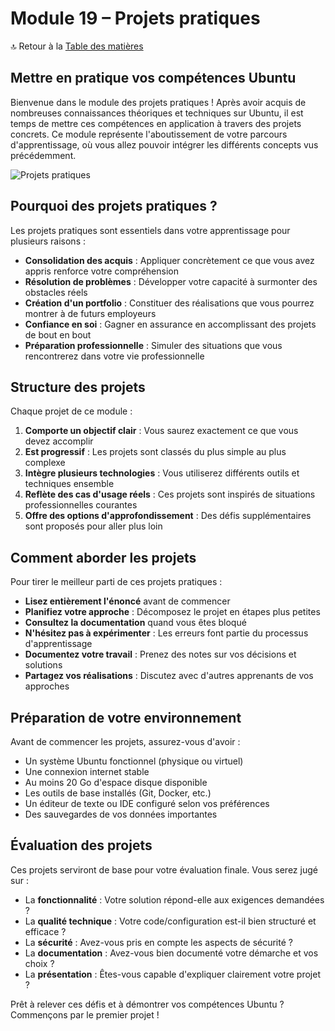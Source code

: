 # Module 19 – Projets pratiques

🔝 Retour à la [Table des matières](#table-des-matières)

## Mettre en pratique vos compétences Ubuntu

Bienvenue dans le module des projets pratiques ! Après avoir acquis de nombreuses connaissances théoriques et techniques sur Ubuntu, il est temps de mettre ces compétences en application à travers des projets concrets. Ce module représente l'aboutissement de votre parcours d'apprentissage, où vous allez pouvoir intégrer les différents concepts vus précédemment.

![Projets pratiques](https://placeholder-image.com/practical-projects.png)

## Pourquoi des projets pratiques ?

Les projets pratiques sont essentiels dans votre apprentissage pour plusieurs raisons :

- **Consolidation des acquis** : Appliquer concrètement ce que vous avez appris renforce votre compréhension
- **Résolution de problèmes** : Développer votre capacité à surmonter des obstacles réels
- **Création d'un portfolio** : Constituer des réalisations que vous pourrez montrer à de futurs employeurs
- **Confiance en soi** : Gagner en assurance en accomplissant des projets de bout en bout
- **Préparation professionnelle** : Simuler des situations que vous rencontrerez dans votre vie professionnelle

## Structure des projets

Chaque projet de ce module :

1. **Comporte un objectif clair** : Vous saurez exactement ce que vous devez accomplir
2. **Est progressif** : Les projets sont classés du plus simple au plus complexe
3. **Intègre plusieurs technologies** : Vous utiliserez différents outils et techniques ensemble
4. **Reflète des cas d'usage réels** : Ces projets sont inspirés de situations professionnelles courantes
5. **Offre des options d'approfondissement** : Des défis supplémentaires sont proposés pour aller plus loin

## Comment aborder les projets

Pour tirer le meilleur parti de ces projets pratiques :

- **Lisez entièrement l'énoncé** avant de commencer
- **Planifiez votre approche** : Décomposez le projet en étapes plus petites
- **Consultez la documentation** quand vous êtes bloqué
- **N'hésitez pas à expérimenter** : Les erreurs font partie du processus d'apprentissage
- **Documentez votre travail** : Prenez des notes sur vos décisions et solutions
- **Partagez vos réalisations** : Discutez avec d'autres apprenants de vos approches

## Préparation de votre environnement

Avant de commencer les projets, assurez-vous d'avoir :

- Un système Ubuntu fonctionnel (physique ou virtuel)
- Une connexion internet stable
- Au moins 20 Go d'espace disque disponible
- Les outils de base installés (Git, Docker, etc.)
- Un éditeur de texte ou IDE configuré selon vos préférences
- Des sauvegardes de vos données importantes

## Évaluation des projets

Ces projets serviront de base pour votre évaluation finale. Vous serez jugé sur :

- La **fonctionnalité** : Votre solution répond-elle aux exigences demandées ?
- La **qualité technique** : Votre code/configuration est-il bien structuré et efficace ?
- La **sécurité** : Avez-vous pris en compte les aspects de sécurité ?
- La **documentation** : Avez-vous bien documenté votre démarche et vos choix ?
- La **présentation** : Êtes-vous capable d'expliquer clairement votre projet ?

Prêt à relever ces défis et à démontrer vos compétences Ubuntu ? Commençons par le premier projet !
